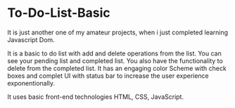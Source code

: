 # To-Do-List-Basic

It is just another one of my amateur projects, when i just completed learning Javascript Dom.

It is a basic to do list with add and delete operations from the list.
You can see your pending list and completed list. 
You also have the functionality to delete from the completed list. 
It has an engaging color Scheme with check boxes and complet UI with status bar to increase the user experience exponentionally.

It uses basic front-end technologies HTML, CSS, JavaScript.
